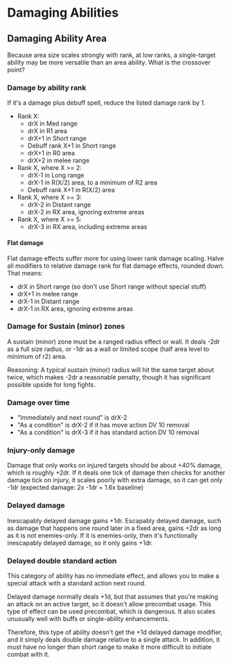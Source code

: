 # Damaging Abilities

## Damaging Ability Area

Because area size scales strongly with rank, at low ranks, a single-target ability may be more versatile than an area ability. What is the crossover point?

### Damage by ability rank

If it's a damage plus debuff spell, reduce the listed damage rank by 1.

* Rank X:
  * drX in Med range
  * drX in R1 area
  * drX+1 in Short range
  * Debuff rank X+1 in Short range
  * drX+1 in R0 area
  * drX+2 in melee range
* Rank X, where X >= 2:
  * drX-1 in Long range
  * drX-1 in R(X/2) area, to a minimum of R2 area
  * Debuff rank X+1 in R(X/2) area
* Rank X, where X >= 3:
  * drX-2 in Distant range
  * drX-2 in RX area, ignoring extreme areas
* Rank X, where X >= 5:
  * drX-3 in RX area, including extreme areas

#### Flat damage

Flat damage effects suffer more for using lower rank damage scaling. Halve all modifiers to relative damage rank for flat damage effects, rounded down. That means:

* drX in Short range (so don't use Short range without special stuff)
* drX+1 in melee range
* drX-1 in Distant range
* drX-1 in RX area, ignoring extreme areas

### Damage for Sustain (minor) zones

A sustain (minor) zone must be a ranged radius effect or wall. It deals -2dr as a full size radius, or -1dr as a wall or limited scope (half area level to minimum of r2) area.

Reasoning: A typical sustain (minor) radius will hit the same target about twice, which makes -2dr a reasonable penalty, though it has significant possible upside for long fights.

### Damage over time

* "Immediately and next round" is drX-2
* "As a condition" is drX-2 if it has move action DV 10 removal
* "As a condition" is drX-3 if it has standard action DV 10 removal

### Injury-only damage

Damage that only works on injured targets should be about +40% damage, which is roughly +2dr.
If it deals one tick of damage then checks for another damage tick on injury, it scales poorly with extra damage, so it can get only -1dr (expected damage: 2x -1dr = 1.6x baseline)

### Delayed damage

Inescapably delayed damage gains +1dr.
Escapably delayed damage, such as damage that happens one round later in a fixed area, gains +2dr as long as it is not enemies-only. If it is enemies-only, then it's functionally inescapably delayed damage, so it only gains +1dr.

### Delayed double standard action
This category of ability has no immediate effect, and allows you to make a special attack with a standard action next round.

Delayed damage normally deals +1d, but that assumes that you're making an attack on an active target, so it doesn't allow precombat usage. This type of effect can be used precombat, which is dangerous. It also scales unusually well with buffs or single-ability enhancements.

Therefore, this type of ability doesn't get the +1d delayed damage modifier, and it simply deals double damage relative to a single attack. In addition, it must have no longer than short range to make it more difficult to initiate combat with it.
